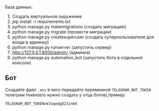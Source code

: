 База данных:
1. Cоздать виртуальное окружение 
2. pip install -r requirements.txt
3. python manage.py makemigrations (создать миграцию)
4. python manage.py migrate (провести миграции)
5. python manage.py createsuperuser (создать суперпользователя для входа в админку)
6. python manage.py runserver (запустить сервер)
7. http://127.0.0.1:8000/admin/ (админка)
8. python manage.py automation_bot (запустить бота в отдельной консоли)


## Бот
Создайте файл `.env` в него передайте переменной `TELEGRAM_BOT_TOKEN` телеграм токен(его нужно создать у отца ботов),пример:
```
TELEGRAM_BOT_TOKEN=67wqedg823in0d

```